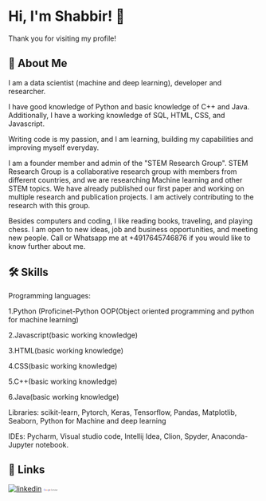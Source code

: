 
# Hi, I'm Shabbir! 👋

Thank you for visiting my profile!
## 🚀 About Me
I am a data scientist (machine and deep learning), 
developer and researcher. 

I have good knowledge of Python and basic knowledge 
of C++ and Java. Additionally, I have a working 
knowledge of SQL, HTML, CSS, and Javascript.

Writing code is my passion, and I am learning,
building my capabilities and improving myself
everyday.

I am a founder member and admin of the "STEM Research 
Group". STEM Research Group is a collaborative 
research group with members from different countries,
 and we are researching Machine learning and 
other STEM topics. We have already published our first 
paper and working on multiple research and 
publication projects. I am actively contributing
to the research with this group. 

Besides computers and coding, I like reading books, 
traveling, and playing chess. I am open to new ideas,
job and business opportunities, and meeting new people. Call or 
Whatsapp me at +4917645746876 if you would like to
know further about me. 

## 🛠 Skills
Programming languages: 

1.Python (Proficinet-Python 
OOP(Object oriented programming and python for
machine learning) 

2.Javascript(basic working knowledge) 

3.HTML(basic working knowledge)

4.CSS(basic working knowledge) 

5.C++(basic working knowledge) 

6.Java(basic working knowledge)

Libraries: scikit-learn, Pytorch, Keras, Tensorflow,
Pandas, Matplotlib, Seaborn, Python for Machine and deep 
learning

IDEs: Pycharm, Visual studio code, Intellij Idea,
Clion, Spyder, Anaconda-Jupyter notebook.

## 🔗 Links
[![linkedin](https://img.shields.io/badge/linkedin-0A66C2?style=for-the-badge&logo=linkedin&logoColor=white)](linkedin.com/in/sashuvo/)
[![google scholar](https://github.com/shabbirshuvo/shabbirshuvo/blob/0fa04ab535b850faa37b65ce4183ba21563d405a/google%20scholar.png)](https://scholar.google.com/citations?user=_I8J_VwAAAAJ&hl=en&authuser=1)

